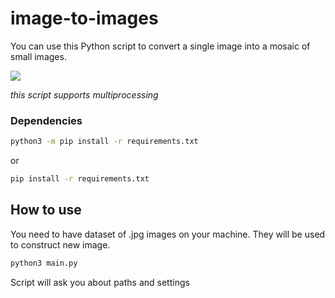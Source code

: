 # image-to-images
You can use this Python script to convert a single image into a mosaic of small images.

![](https://github.com/luvwy-dev/image-to-images/blob/main/showcase.gif)

*this script supports multiprocessing*
### Dependencies
```bash
python3 -m pip install -r requirements.txt
```
or
```bash
pip install -r requirements.txt
```
## How to use

You need to have dataset of .jpg images on your machine. They will be used to construct new image.

```bash
python3 main.py
```
Script will ask you about paths and settings
